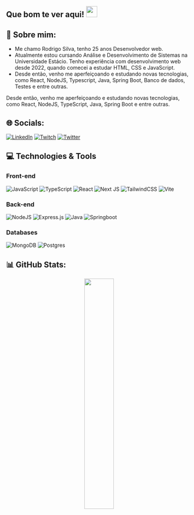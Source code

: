## Que bom te ver aqui! <img src="https://raw.githubusercontent.com/aemmadi/aemmadi/master/wave.gif" width="30">

## 💫 Sobre mim:
- Me chamo Rodrigo Silva, tenho 25 anos Desenvolvedor  web.
- Atualmente estou cursando Análise e Desenvolvimento de Sistemas na Universidade Estácio. Tenho experiência com desenvolvimento web desde 2022, quando comecei a estudar HTML, CSS e JavaScript.
- Desde então, venho me aperfeiçoando e estudando novas tecnologias, como React, NodeJS, Typescript, Java, Spring Boot, Banco de dados, Testes e entre outras.

Desde então, venho me aperfeiçoando e estudando novas tecnologias, como React, NodeJS, TypeScript, Java, Spring Boot e entre outras.

## 🌐 Socials:
[![LinkedIn](https://img.shields.io/badge/linkedin-%230077B5.svg?style=for-the-badge&logo=linkedin&logoColor=white)](https://www.linkedin.com/in/rdgxd/) [![Twitch](https://img.shields.io/badge/Twitch-%239146FF.svg?style=for-the-badge&logo=Twitch&logoColor=white)](https://twitch.tv/rdgxdd) [![Twitter](https://img.shields.io/badge/Twitter-%231DA1F2.svg?style=for-the-badge&logo=Twitter&logoColor=white)](https://twitter.com/rdGxd)

## 💻 Technologies & Tools

### Front-end
![JavaScript](https://img.shields.io/badge/javascript-%23323330.svg?style=for-the-badge&logo=javascript&logoColor=%23F7DF1E)
![TypeScript](https://img.shields.io/badge/typescript-%23007ACC.svg?style=for-the-badge&logo=typescript&logoColor=white)
![React](https://img.shields.io/badge/react-%2320232a.svg?style=for-the-badge&logo=react&logoColor=%2361DAFB)
![Next JS](https://img.shields.io/badge/Next-black?style=for-the-badge&logo=next.js&logoColor=white)
![TailwindCSS](https://img.shields.io/badge/tailwindcss-%2338B2AC.svg?style=for-the-badge&logo=tailwind-css&logoColor=white)
![Vite](https://img.shields.io/badge/vite-%23646CFF.svg?style=for-the-badge&logo=vite&logoColor=white)

### Back-end
![NodeJS](https://img.shields.io/badge/node.js-6DA55F?style=for-the-badge&logo=node.js&logoColor=white)
![Express.js](https://img.shields.io/badge/express.js-%23404d59.svg?style=for-the-badge&logo=express&logoColor=%2361DAFB)
![Java](https://img.shields.io/badge/java-%23ED8B00.svg?style=for-the-badge&logo=openjdk&logoColor=white)
![Springboot](https://img.shields.io/badge/Spring_Boot-F2F4F9?style=for-the-badge&logo=spring-boot)

### Databases
![MongoDB](https://img.shields.io/badge/MongoDB-%234ea94b.svg?style=for-the-badge&logo=mongodb&logoColor=white)
![Postgres](https://img.shields.io/badge/postgres-%23316192.svg?style=for-the-badge&logo=postgresql&logoColor=white)

## 📊 GitHub Stats:
<div display="flex" align="center" justify-content="center">
  <p>
    <img width="40%" src="https://github-readme-stats.vercel.app/api/top-langs?username=rdGxd&show_icons=true&theme=tokyonight&locale=pt-br&layout=compact&hide_border=true" />
  </p>
</div>
